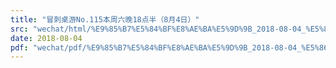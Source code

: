 ```yaml
---
title: "冒刺桌游No.115本周六晚18点半（8月4日）"
src: "wechat/html/%E9%85%B7%E5%84%BF%E8%AE%BA%E5%9D%9B_2018-08-04_%E5%86%92%E5%88%BA%E6%A1%8C%E6%B8%B8No.115%E6%9C%AC%E5%91%A8%E5%85%AD%E6%99%9A18%E7%82%B9%E5%8D%8A%EF%BC%888%E6%9C%884%E6%97%A5%EF%BC%89.html"
date: 2018-08-04
pdf: "wechat/pdf/%E9%85%B7%E5%84%BF%E8%AE%BA%E5%9D%9B_2018-08-04_%E5%86%92%E5%88%BA%E6%A1%8C%E6%B8%B8No.115%E6%9C%AC%E5%91%A8%E5%85%AD%E6%99%9A18%E7%82%B9%E5%8D%8A%EF%BC%888%E6%9C%884%E6%97%A5%EF%BC%89.pdf"
---
```

